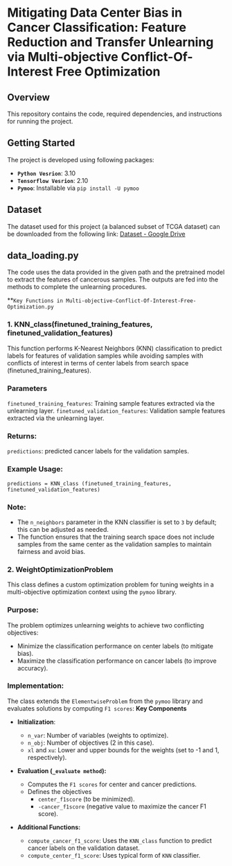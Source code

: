 # **Mitigating Data Center Bias in Cancer Classification: Feature Reduction and Transfer Unlearning via Multi-objective Conflict-Of-Interest Free Optimization**

## **Overview**
This repository contains the code, required dependencies, and instructions for running the project.

## Getting Started
The project is developed using following packages:
- **`Python Vesrion`**: 3.10
- **`Tensorflow Vesrion`**: 2.10
- **`Pymoo`**: Installable via
  `pip install -U pymoo`

## Dataset
The dataset used for this project (a balanced subset of TCGA dataset) can be downloaded from the following link: [Dataset - Google Drive](https://drive.google.com/drive/folders/1FU40tvcKCHGqQnmzPha2dtCAWNZpViR-?usp=sharing)

## data_loading.py
The code uses the data provided in the given path and the pretrained model to extract the features of cancerous samples. The outputs are fed into the methods to complete the unlearning procedures.

**`Key Functions in Multi-objective-Conflict-Of-Interest-Free-Optimization.py`
### 1. KNN_class(finetuned_training_features, finetuned_validation_features)
This function performs K-Nearest Neighbors (KNN) classification to predict labels for features of validation samples while avoiding samples with conflicts of interest in terms of center labels from search space (finetuned_training_features).
### Parameters
`finetuned_training_features`: Training sample features extracted via the unlearning layer.
`finetuned_validation_features`: Validation sample features extracted via the unlearning layer.

### Returns:
`predictions`: predicted cancer labels for the validation samples.
### Example Usage: 
`predictions = KNN_class (finetuned_training_features, finetuned_validation_features)`

### Note:
- The `n_neighbors` parameter in the KNN classifier is set to `3` by default; this can be adjusted as needed.
- The function ensures that the training search space does not include samples from the same center as the validation samples to maintain fairness and avoid bias.

### 2. WeightOptimizationProblem
This class defines a custom optimization problem for tuning weights in a multi-objective optimization context using the `pymoo` library.

### Purpose:
The problem optimizes unlearning weights to achieve two conflicting objectives:
- Minimize the classification performance on center labels (to mitigate bias).
- Maximize the classification performance on cancer labels (to improve accuracy).

### Implementation: 
The class extends the `ElementwiseProblem` from the `pymoo` library and evaluates solutions by computing `F1 scores`:
**Key Components**
- **Initialization**:
   - `n_var`: Number of variables (weights to optimize).
   - `n_obj`: Number of objectives (2 in this case).
   - `xl` and `xu`: Lower and upper bounds for the weights (set to -1 and 1, respectively).
 
- **Evaluation (`_evaluate method`):**
    - Computes the `F1 scores` for center and cancer predictions.
    - Defines the objectives
        - `center_f1score` (to be minimized).
        - `-cancer_f1score` (negative value to maximize the cancer F1 score).
- **Additional Functions:**
  - `compute_cancer_f1_score`: Uses the `KNN_class` function to predict cancer labels on the validation dataset.
  - `compute_center_f1_score`: Uses typical form of `KNN` classifier.
